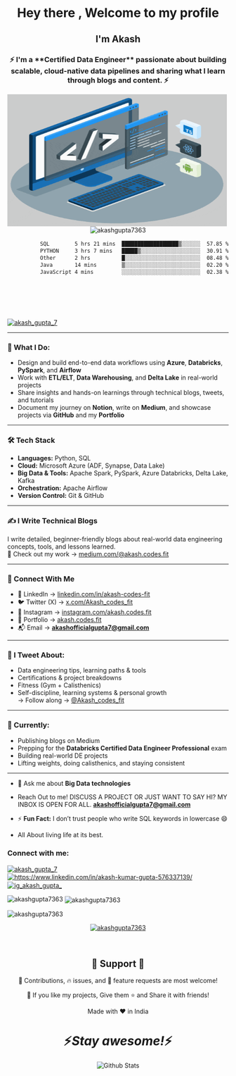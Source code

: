 <h1 align="center">Hey there <img width="50" src="https://github.com/NoobMahbub/NoobMahbub/blob/main/Wave.gif" alt=""/>, Welcome to my profile</h1>
<h2 align="center">I'm Akash </h2>
<h3 align="center">⚡ I'm a **Certified Data Engineer** passionate about building scalable, cloud-native data pipelines and sharing what I learn through blogs and content.
 ⚡</h3>
<img  align="left" alt="Coding" width="500" height="300" src="https://github.com/akashgupta7363/akashgupta7363/blob/main/techstack.gif?raw=true" style="margin-right: 30px" >
<br/>

<p align="center"> <img src="https://komarev.com/ghpvc/?username=akashgupta7363&label=Profile%20views&color=0e75b6&style=flat" alt="akashgupta7363" /> </p>

<div align="right" width="100" height="700" >
  <!--START_SECTION:waka-->

```text
SQL        5 hrs 21 mins  ██████████████████▒░░░░░░  57.85 %
PYTHON     3 hrs 7 mins   █████▒░░░░░░░░░░░░░░░░░░░  30.91 %
Other      2 hrs          █░░░░░░░░░░░░░░░░░░░░░░░░  08.48 %
Java       14 mins        ▒░░░░░░░░░░░░░░░░░░░░░░░░  02.20 %
JavaScript 4 mins         ░░░░░░░░░░░░░░░░░░░░░░░░░  02.38 %
```

<!--END_SECTION:waka-->

  </div>
  <br /><br /><br /><br />


<br />

<div align="left"> <a href="https://twitter.com/akash_codes_fit" target="blank"><img src="https://img.shields.io/twitter/follow/akash_gupta_7?logo=twitter&style=for-the-badge" alt="akash_gupta_7" /></a> </div>


---

### 🧠 What I Do:
- Design and build end-to-end data workflows using **Azure**, **Databricks**, **PySpark**, and **Airflow**
- Work with **ETL/ELT**, **Data Warehousing**, and **Delta Lake** in real-world projects
- Share insights and hands-on learnings through technical blogs, tweets, and tutorials
- Document my journey on **Notion**, write on **Medium**, and showcase projects via **GitHub** and my **Portfolio**

---

### 🛠️ Tech Stack
- **Languages:** Python, SQL  
- **Cloud:** Microsoft Azure (ADF, Synapse, Data Lake)  
- **Big Data & Tools:** Apache Spark, PySpark, Azure Databricks, Delta Lake, Kafka
- **Orchestration:** Apache Airflow  
- **Version Control:** Git & GitHub  

---

### ✍️ I Write Technical Blogs
I write detailed, beginner-friendly blogs about real-world data engineering concepts, tools, and lessons learned.  
📖 Check out my work → [medium.com/@akash.codes.fit](https://medium.com/@akash.codes.fit)

---

### 📲 Connect With Me
- 🔗 LinkedIn → [linkedin.com/in/akash-codes-fit](https://www.linkedin.com/in/akash-codes-fit/)
- 🐦 Twitter (X) → [x.com/Akash_codes_fit](https://x.com/Akash_codes_fit)
- 📸 Instagram → [instagram.com/akash.codes.fit](https://www.instagram.com/akash.codes.fit/)
- 💼 Portfolio → [akash.codes.fit](https://akash.codes.fit)
- 📬 Email → **akashofficialgupta7@gmail.com**

---

### 📝 I Tweet About:
- Data engineering tips, learning paths & tools  
- Certifications & project breakdowns  
- Fitness (Gym + Calisthenics)  
- Self-discipline, learning systems & personal growth  
→ Follow along → [@Akash_codes_fit](https://x.com/Akash_codes_fit)

---

### 🎯 Currently:
- Publishing blogs on Medium  
- Prepping for the **Databricks Certified Data Engineer Professional** exam  
- Building real-world DE projects  
- Lifting weights, doing calisthenics, and staying consistent

---

 


- 💬 Ask me about **Big Data technologies**

- Reach Out to me! DISCUSS A PROJECT OR JUST WANT TO SAY HI? MY INBOX IS OPEN FOR ALL. **akashofficialgupta7@gmail.com**
- ⚡ **Fun Fact:** I don’t trust people who write SQL keywords in lowercase 😄 
- All About living life at its best.


<h3 align="left">Connect with me:</h3>
<p align="left">
<a href="https://x.com/Akash_codes_fit" target="blank"><img align="center" src="https://raw.githubusercontent.com/rahuldkjain/github-profile-readme-generator/master/src/images/icons/Social/twitter.svg" alt="akash_gupta_7" height="30" width="40" /></a>
<a href="https://www.linkedin.com/in/akash-codes-fit/" target="blank"><img align="center" src="https://raw.githubusercontent.com/rahuldkjain/github-profile-readme-generator/master/src/images/icons/Social/linked-in-alt.svg" alt="https://www.linkedin.com/in/akash-kumar-gupta-576337139/" height="30" width="40" /></a>
<a href="https://instagram.com/akash.codes.fit" target="blank"><img align="center" src="https://raw.githubusercontent.com/rahuldkjain/github-profile-readme-generator/master/src/images/icons/Social/instagram.svg" alt="ig_akash_gupta_" height="30" width="40" /></a>
</p>


<p><img align="left" src="https://github-readme-stats.vercel.app/api/top-langs?username=akashgupta7363&show_icons=true&locale=en&layout=compact" alt="akashgupta7363" /></p>

<p>&nbsp;<img align="center" src="https://github-readme-stats.vercel.app/api?username=akashgupta7363&show_icons=true&locale=en" alt="akashgupta7363" /></p>

<p><img align="center" src="https://github-readme-streak-stats.herokuapp.com/?user=akashgupta7363&" alt="akashgupta7363" /></p>

<p align="center"> <a href="https://github.com/ryo-ma/github-profile-trophy"><img src="https://github-profile-trophy.vercel.app/?username=akashgupta7363" alt="akashgupta7363" /></a> </p>

<br />

<h2 align="center">🤝 Support 🤝</h2>

<p align="center">🎀 Contributions, 🔥 issues, and 🥮 feature requests are most welcome!</p>

<p align="center">💙 If you like my projects, Give them ⭐ and Share it with friends!</p>
</p>
<p align="center">Made with ❤️ in India</p>

<h1 align='center'>⚡️<i>Stay awesome!</i>⚡️</h1>

<p align="center">
        <img src="https://raw.githubusercontent.com/mayhemantt/mayhemantt/Update/svg/Bottom.svg" alt="Github Stats" />
</p>
